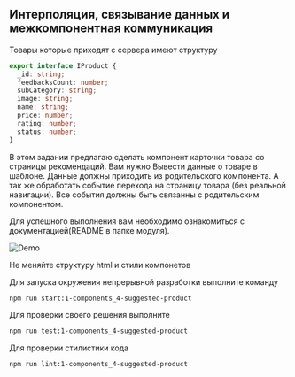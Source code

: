 ## Интерполяция, связывание данных и межкомпонентная коммуникация

Товары которые приходят с сервера имеют структуру

```ts
export interface IProduct {
  _id: string;
  feedbacksCount: number;
  subCategory: string;
  image: string;
  name: string;
  price: number;
  rating: number;
  status: number;
}
```

В этом задании предлагаю сделать компонент карточки товара со страницы рекомендаций. Вам нужно Вывести данные о товаре в шаблоне.
Данные должны приходить из родительского компонента. А так же обработать событие перехода на страницу товара (без реальной навигации).
Все события должны быть связанны с родительским компонентом.

Для успешного выполнения вам необходимо ознакомиться с документацией(README в папке модуля).

![Demo](assets/images/demo.png)

Не меняйте структуру html и стили компонетов

Для запуска окружения непрерывной разработки выполните команду

```bash
npm run start:1-components_4-suggested-product
```

Для проверки своего решения выполните

```bash
npm run test:1-components_4-suggested-product
```

Для проверки стилистики кода

```bash
npm run lint:1-components_4-suggested-product
```
